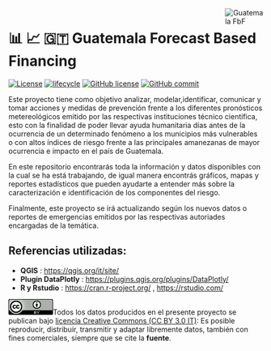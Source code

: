 
<img alt="Guatemala FbF" src="https://github.com/barja8/FbFGuatemala/blob/master/Img/LOGO%20FbF%20Spanish.jpg" align="right" width = 15%/>

# :bar_chart: :chart_with_upwards_trend: :guatemala: **Guatemala Forecast Based Financing**

[![License](https://img.shields.io/badge/License-MIT-blue.svg)](https://opensource.org/licenses/MIT)
[![lifecycle](https://img.shields.io/badge/lifecycle-stable-brightgreen.svg)](https://www.tidyverse.org/lifecycle/#stable)
[![GitHub license](https://img.shields.io/badge/License-Creative%20Commons%20Attribution%204.0%20International-blue)](https://creativecommons.org/licenses/)
[![GitHub commit](https://img.shields.io/github/last-commit/pcm-dpc/COVID-19)](https://github.com/barja8/FbFGuatemala/commits/maste)

Este proyecto tiene como objetivo analizar, modelar,identificar, comunicar y tomar acciones y medidas de prevención frente a los diferentes pronósticos metereológicos emitido por las respectivas instituciones técnico científica, esto con la finalidad de poder llevar ayuda humanitaria días antes de la ocurrencia de un determinado fenómeno a los municipios más vulnerables o con altos índices de riesgo frente a las principales amanezanas de mayor ocurrencia e impacto en el país de Guatemala.

En este repositorio encontrarás toda la información y datos disponibles con la cual se ha está trabajando, de igual manera encontrás gráficos, mapas y reportes estadísticos que pueden ayudarte a entender más sobre la caracterización e identificación de los componentes del riesgo.

Finalmente, este proyecto se irá actualizando según los nuevos datos o reportes de emergencias emitidos por las respectivas 
autoriades encargadas de la temática.

## Referencias utilizadas:
- **QGIS** : <https://qgis.org/it/site/>
- **Plugin DataPlotly** : <https://plugins.qgis.org/plugins/DataPlotly/>
- **R y Rstudio** : <https://cran.r-project.org/> , <https://rstudio.com/>

![](./Img/istat88x31.png)Todos los datos producidos en el presente proyecto se publican bajo [licencia Creative Commons (CC BY 3.0 IT)](https://creativecommons.org/share-your-work/): Es posible reproducir, distribuir, transmitir y adaptar libremente datos,  también con fines comerciales, siempre que se cite la **fuente**.







